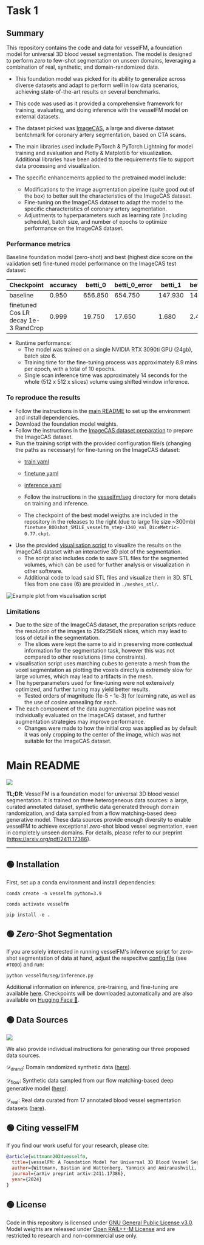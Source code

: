 # Task 1
## Summary
This repository contains the code and data for vesselFM, a foundation model for universal 3D blood vessel segmentation. The model is designed to perform *zero* to few-shot segmentation on unseen domains, leveraging a combination of real, synthetic, and domain-randomized data.

- This foundation model was picked for its ability to generalize across diverse datasets and adapt to perform well in low data scenarios, achieving state-of-the-art results on several benchmarks.
- This code was used as it provided a comprehensive framework for training, evaluating, and doing inference with the vesselFM model on external datasets.
- The dataset picked was [ImageCAS](https://www.kaggle.com/datasets/xiaoweixumedicalai/imagecas/data?select=Coronary_Segmentation_deep_learning), a large and diverse dataset bentchmark for coronary artery segmentation, based on CTA scans.
- The main libraries used include PyTorch & PyTorch Lightning for model training and evaluation and Plotly & Matplotlib for visualization. Additional libraries have been added to the requirements file to support data processing and visualization.

- The specific enhancements applied to the pretrained model include:
  - Modifications to the image augmentation pipeline (quite good out of the box) to better suit the characteristics of the ImageCAS dataset.
  - Fine-tuning on the ImageCAS dataset to adapt the model to the specific characteristics of coronary artery segmentation.
  - Adjustments to hyperparameters such as learning rate (including schedule), batch size, and number of epochs to optimize performance on the ImageCAS dataset.

### Performance metrics
Baseline foundation model (zero-shot) and best (highest dice score on the validation set) fine-tuned model performance on the ImageCAS test dataset:

| Checkpoint                       | accuracy | betti_0 | betti_0_error | betti_1 | betti_1_error | betti_2 | cldice | dice  | fpr   | jaccard_iou | loss  | pr_auc_ap | precision | recall_tpr_sensitivity | roc_auc | specificity |
|----------------------------------|----------|---------|---------------|---------|---------------|---------|--------|-------|-------|-------------|-------|-----------|-----------|------------------------|---------|-------------|
| baseline                         | 0.950    | 656.850 | 654.750       | 147.930 | 144.810       | 41.000  | 0.049  | 0.027 | 0.049 | 0.014       | 0.891 | 0.037     | 0.014     | 0.412                  | 0.887   | 0.951       |
| finetuned Cos LR decay 1e-3 RandCrop | 0.999    | 19.750  | 17.650        | 1.680   | 2.480         | 0.080   | 0.841  | 0.769 | 0.000 | 0.627       | 0.176 | 0.851     | 0.800     | 0.747                  | 0.997   | 1.000       |


- Runtime performance:
  - The model was trained on a single NVIDIA RTX 3090ti GPU (24gb), batch size 6.
  - Training time for the fine-tuning process was approximately 8.9 mins per epoch, with a total of 10 epochs.
  - Single scan inference time was approximately 14 seconds for the whole (512 x 512 x slices) volume using shifted window inference.

### To reproduce the results
- Follow the instructions in the [main README](README.md) to set up the environment and install dependencies.
- Download the foundation model weights.
- Follow the instructions in the [ImageCAS dataset preparation](ImageCASDataSetPrep.md) to prepare the ImageCAS dataset.
- Run the training script with the provided configuration file/s (changing the paths as necessary) for fine-tuning on the ImageCAS dataset:
  - [train yaml](./vesselfm/seg/configs/train.yaml)
  - [finetune yaml](./vesselfm/seg/configs/finetune.yaml)
  - [inference yaml](./vesselfm/seg/configs/inference.yaml)

  - Follow the instructions in the [vesselfm/seg](vesselfm/seg) directory for more details on training and inference.
  - The checkpoint of the best model weigths are included in the repository in the releases to the right (due to large file size ~300mb) `finetune_800shot_SMILE_vesselfm_step-1340_val_DiceMetric-0.77.ckpt`.
- Use the provided [visualisation script](visualise_ImageCAS.ipynb) to visualize the results on the ImageCAS dataset with an interactive 3D plot of the segmentation.
  - The script also includes code to save STL files for the segmented volumes, which can be used for further analysis or visualization in other software.
  - Additional code to load said STL files and visualize them in 3D. STL files from one case (6) are provided in `./meshes_stl/`.

<!-- Visualisation script example plot image -->
![Example plot from visualisation script](VisualiseScreenshot.jpg)

### Limitations
- Due to the size of the ImageCAS dataset, the preparation scripts reduce the resolution of the images to 256x256xN slices, which may lead to loss of detail in the segmentation.
  - The slices were kept the same to aid in preserving more contextual information for the segmentation task, however this was not compared to other resolutions (time constraints).
- visualisation script uses marching cubes to generate a mesh from the voxel segmentation as plotting the voxels directly is extremely slow for large volumes, which may lead to artifacts in the mesh.
- The hyperparameters used for fine-tuning were not extensively optimized, and further tuning may yield better results.
  - Tested orders of magnitude (1e-5 - 1e-3) for learning rate, as well as the use of cosine annealing for each.
- The each component of the data augmentation pipeline was not individually evaluated on the ImageCAS dataset, and further augmentation strategies may improve performance.
  - Changes were made to how the initial crop was applied as by default it was only cropping to the center of the image, which was not suitable for the ImageCAS dataset.

# Main README

<img src="docs/vesselfm_banner.png">

**TL;DR**: VesselFM is a foundation model for universal 3D blood vessel segmentation. It is trained on three heterogeneous data sources: a large, curated annotated dataset, synthetic data generated through domain randomization, and data sampled from a flow matching-based deep generative model. These data sources provide enough diversity to enable vesselFM to achieve exceptional *zero*-shot blood vessel segmentation, even in completely unseen domains. For details, please refer to our preprint (https://arxiv.org/pdf/2411.17386).

---


## 🟢 Installation
First, set up a conda environment and install dependencies:

    conda create -n vesselfm python=3.9

    conda activate vesselfm

    pip install -e .


## 🟢 *Zero*-Shot Segmentation
If you are solely interested in running vesselFM's inference script for *zero*-shot segmentation of data at hand, adjust the respecitve [config file](vesselfm/seg/configs/inference.yaml) (see `#TODO`) and run:

    python vesselfm/seg/inference.py

Additional information on inference, pre-training, and fine-tuning are available [here](./vesselfm/seg). Checkpoints will be downloaded automatically and are also available on [Hugging Face 🤗](https://huggingface.co/bwittmann/vesselFM).


## 🟢 Data Sources
<img src="docs/data_sources.png">

We also provide individual instructions for generating our three proposed data sources.

$\mathcal{D}_\text{drand}$: Domain randomized synthetic data ([here](./vesselfm/d_drand)).

$\mathcal{D}_\text{flow}$: Synthetic data sampled from our flow matching-based deep generative model ([here](./vesselfm/d_flow)).

$\mathcal{D}_\text{real}$: Real data curated from 17 annotated blood vessel segmentation datasets ([here](./vesselfm/d_real)).


## 🟢 Citing vesselFM
If you find our work useful for your research, please cite:

```bibtex
@article{wittmann2024vesselfm,
  title={vesselFM: A Foundation Model for Universal 3D Blood Vessel Segmentation},
  author={Wittmann, Bastian and Wattenberg, Yannick and Amiranashvili, Tamaz and Shit, Suprosanna and Menze, Bjoern},
  journal={arXiv preprint arXiv:2411.17386},
  year={2024}
}
```

## 🟢 License
Code in this repository is licensed under [GNU General Public License v3.0](LICENSE). Model weights are released under [Open RAIL++-M License](https://huggingface.co/bwittmann/vesselFM/blob/main/LICENSE) and are restricted to research and non-commercial use only.
